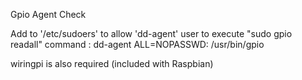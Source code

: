 Gpio Agent Check


Add to '/etc/sudoers' to allow 'dd-agent' user to execute "sudo gpio readall" command : dd-agent ALL=NOPASSWD: /usr/bin/gpio


wiringpi is also required (included with Raspbian)
